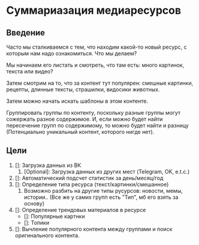 # Суммариазация медиаресурсов

## Введение

Часто мы сталкиваемся с тем, что находим какой-то новый ресурс, с которым нам надо ознакомиться. Что мы делаем?

Мы начинаем его листать и смотреть, что там есть: много картинок, текста или видео? 

Затем смотрим на то, что за
контент тут популярен: смешные картинки, рецепты, длинные тексты, страшилки, видосики животных. 

Затем можно начать искать шаблоны в этом контенте.

Группировать группы по контенту, поскольку разные группы могут сожержать разное 
содержимое. И, если можно будет найти пересечение групп по содержимому, то можно 
будет найти и разницу (Потенциально уникальный контент, которого нигде нет).

## Цели 

1. []: Загрузка данных из ВК
    1. [Optional]: Загрузка данных из других мест (Telegram, OK, e.t.c.)
2. []: Автоматический подсчет статистик за день/месяц/год
3. []: Определение типа ресурса (текст/картинки/смешанное)
    1. Возможно разбить на другие типы русурсов: новости, мемы, истории.. (Все же у самих групп есть "Тип", 
    мб его взять за основу)
4. []: Определение трендовых материалов в ресурсе
    - []: Популярные картнки
    - []: Топики
5. []: Вычление популярного контента между группами и поиск оригинального контента.
